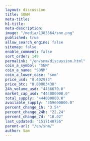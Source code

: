 ```yaml
---
layout: discussion
title: SONM
meta-title: 
h1-title: 
meta-description: 
image: "/media/1383564/snm.png"
published: true
allow_search_engine: false
sitemap: false
enable_comment: false
sort_order: 149
permalink: "/en/snm/discussion.html"
coin_a_symbol: "SNM"
coin_a_name: "SONM"
coin_a_lower_case: "snm"
price_usd: "0.402973"
price_btc: "0.00003430"
24h_volume_usd: "4436670.0"
market_cap_usd: "444000000.0"
total_supply: "444000000.0"
available_supply: "359600000.0"
percent_change_1h: "3.54"
percent_change_24h: "22.24"
percent_change_7d: "10.02"
last_updated: "1517140756"
parent-url: "/en/snm/"
author: Sam
---
```


